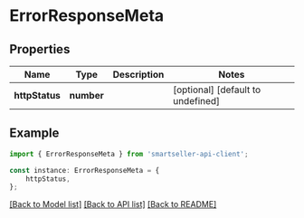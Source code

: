 # ErrorResponseMeta


## Properties

Name | Type | Description | Notes
------------ | ------------- | ------------- | -------------
**httpStatus** | **number** |  | [optional] [default to undefined]

## Example

```typescript
import { ErrorResponseMeta } from 'smartseller-api-client';

const instance: ErrorResponseMeta = {
    httpStatus,
};
```

[[Back to Model list]](../README.md#documentation-for-models) [[Back to API list]](../README.md#documentation-for-api-endpoints) [[Back to README]](../README.md)

